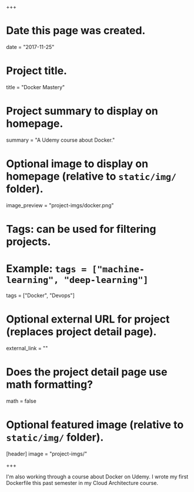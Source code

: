 +++
# Date this page was created.
date = "2017-11-25"

# Project title.
title = "Docker Mastery"

# Project summary to display on homepage.
summary = "A Udemy course about Docker."

# Optional image to display on homepage (relative to `static/img/` folder).
image_preview = "project-imgs/docker.png"

# Tags: can be used for filtering projects.
# Example: `tags = ["machine-learning", "deep-learning"]`
tags = ["Docker", "Devops"]

# Optional external URL for project (replaces project detail page).
external_link = ""

# Does the project detail page use math formatting?
math = false

# Optional featured image (relative to `static/img/` folder).
[header]
image = "project-imgs/"

+++

I'm also working through a course about Docker on Udemy. I wrote my first Dockerfile this past semester in my Cloud Architecture course.